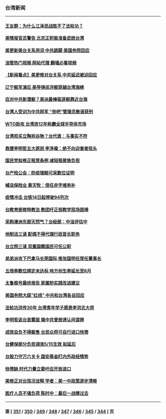 ### 台湾新闻
---
#### [王友群：为什么江泽民战胜不了法轮功？](../../pages/ncid1349361/n13732367.md?05111245) 
#### [美情报官员警告 北京正积极准备武统台湾](../../pages/ncid1349361/n13732763.md?05111245) 
#### [美更新美台关系用词 中共跳脚 美国务院回应](../../pages/ncid1349361/n13732638.md?05111245) 
#### [油管热门视频 网站代理 翻墙必看视频](http://209.222.30.114:81/youtube.html?05111245)
#### [【新闻看点】美更修对台关系 中共延迟被迫回应](../../pages/ncid1349361/n13732496.md?05111245) 
#### [辽宁舰军演后 美导弹巡洋舰穿越台湾海峡](../../pages/ncid1349361/n13732460.md?05111245) 
#### [应对中共新潜艇？美派最棒驱逐舰靠近台海](../../pages/ncid1349361/n13732480.md?05111245) 
#### [台湾人受训为中共网军 “帝吧”管理员散谣获刑](../../pages/ncid1349361/n13732240.md?05111245) 
#### [WTO助攻 台湾连12年称霸全球半导体市场](../../pages/ncid1349361/n13732094.md?05111245) 
#### [台湾拒买立陶宛谷物？台代表：与事实不符](../../pages/ncid1349361/n13732152.md?05111245) 
#### [救援李明哲五大原则 李净瑜：绝不向迫害者低头](../../pages/ncid1349361/n13732135.md?05111245) 
#### [国民党拟修正租赁条例 减轻租屋族负担](../../pages/ncid1349361/n13732186.md?05111245) 
#### [台产险公会：防疫理赔可采数位证明](../../pages/ncid1349361/n13732216.md?05111245) 
#### [喊话保险业 黄天牧：信任赤字难弥补](../../pages/ncid1349361/n13732214.md?05111245) 
#### [疫情冲击 台铁14日起停驶94列次](../../pages/ncid1349361/n13732217.md?05111245) 
#### [台教育部修特教法 教团吁正视教学现场困境](../../pages/ncid1349361/n13732218.md?05111245) 
#### [采购澳洲东部天然气？台经部：中油评估中](../../pages/ncid1349361/n13732192.md?05111245) 
#### [地制法三读 配偶不得代理行政首长职务](../../pages/ncid1349361/n13732195.md?05111245) 
#### [台立院三读 双重国籍国民可任公职](../../pages/ncid1349361/n13732196.md?05111245) 
#### [弟弟派攻下巴拿马长荣国际 推张国明任常任董事长](../../pages/ncid1349361/n13732185.md?05111245) 
#### [五倍券数位绑定未达标 地方创生券延长至8月](../../pages/ncid1349361/n13732197.md?05111245) 
#### [太鲁阁号最终报告 家属盼实践改进建议](../../pages/ncid1349361/n13732200.md?05111245) 
#### [美国务院大踩“红线” 中共和台湾各自回应](../../pages/ncid1349361/n13732069.md?05111245) 
#### [法轮功洪传30年 台湾青年学子感恩李洪志大师](../../pages/ncid1349361/n13731975.md?05111245) 
#### [李明哲返台首露面 揭中共曾想诱认间谍罪](../../pages/ncid1349361/n13732172.md?05111245) 
#### [成效自负不得贩售 台民众将可自行进口快筛](../../pages/ncid1349361/n13732096.md?05111245) 
#### [台健保部分负担调涨5/15生效 拟延后](../../pages/ncid1349361/n13732104.md?05111245) 
#### [台股力守万六关卡 国安基金盯内外政经情势](../../pages/ncid1349361/n13732118.md?05111245) 
#### [快筛缺 时代力量立委吁应开放进口](../../pages/ncid1349361/n13732131.md?05111245) 
#### [美修正对台现况诠释 学者：美一中政策逐步清晰](../../pages/ncid1349361/n13732095.md?05111245) 
#### [医疗人员不堪负荷 陈时中：最后一战撑过去](../../pages/ncid1349361/n13732098.md?05111245) 

---
#### 第 [ [351](./351.md?05111245) / [350](./350.md?05111245) / [349](./349.md?05111245) / [348](./348.md?05111245) / [347](./347.md?05111245) / [346](./346.md?05111245) / [345](./345.md?05111245) / [344](./344.md?05111245) ] 页
